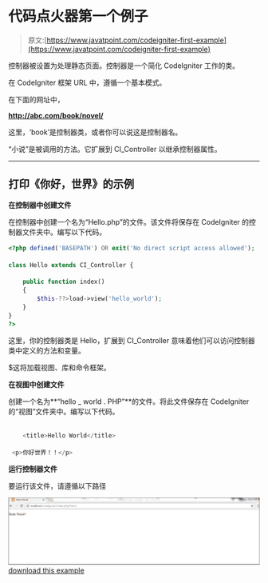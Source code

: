 # 代码点火器第一个例子

> 原文:[https://www.javatpoint.com/codeigniter-first-example](https://www.javatpoint.com/codeigniter-first-example)

控制器被设置为处理静态页面。控制器是一个简化 CodeIgniter 工作的类。

在 CodeIgniter 框架 URL 中，遵循一个基本模式。

在下面的网址中，

**http://abc.com/book/novel/**

这里，‘book’是控制器类，或者你可以说这是控制器名。

“小说”是被调用的方法。它扩展到 CI_Controller 以继承控制器属性。

* * *

## 打印《你好，世界》的示例

**在控制器中创建文件**

在控制器中创建一个名为“Hello.php”的文件。该文件将保存在 CodeIgniter 的控制器文件夹中。编写以下代码。

```php
<?php defined('BASEPATH') OR exit('No direct script access allowed');

class Hello extends CI_Controller {

	public function index()
	{
		$this-??>load->view('hello_world');
	}
}
?>

```

这里，你的控制器类是 Hello，扩展到 CI_Controller 意味着他们可以访问控制器类中定义的方法和变量。

$这将加载视图、库和命令框架。

**在视图中创建文件**

创建一个名为**“hello _ world . PHP”**的文件。将此文件保存在 CodeIgniter 的“视图”文件夹中。编写以下代码。

```php

	<title>Hello World</title>

 <p>你好世界！！</p>

```

**运行控制器文件**

要运行该文件，请遵循以下路径

![CodeIgniter First Example3](img/5d46e0b43cd86c0513d8bc4f227b91e7.png)[download this example](src/codeigniter/first_example.zip)